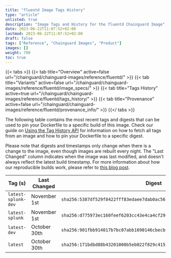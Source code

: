 ```yaml
---
title: "fluentd Image Tags History"
type: "article"
unlisted: true
description: "Image Tags and History for the fluentd Chainguard Image"
date: 2023-06-22T11:07:52+02:00
lastmod: 2023-06-22T11:07:52+02:00
draft: false
tags: ["Reference", "Chainguard Images", "Product"]
images: []
weight: 700
toc: true
---
```


{{< tabs >}}
{{< tab title="Overview" active=false url="/chainguard/chainguard-images/reference/fluentd/" >}}
{{< tab title="Variants" active=false url="/chainguard/chainguard-images/reference/fluentd/image_specs/" >}}
{{< tab title="Tags History" active=true url="/chainguard/chainguard-images/reference/fluentd/tags_history/" >}}
{{< tab title="Provenance" active=false url="/chainguard/chainguard-images/reference/fluentd/provenance_info/" >}}
{{</ tabs >}}

The following table contains the most recent tags and digests that can be used to pin your Dockerfile to a specific build of this image. Check our guide on [Using the Tag History API](/chainguard/chainguard-images/using-the-tag-history-api/) for information on how to fetch all tags from an image and how to pin your Dockerfile to a specific digest.

Please note that digests and timestamps only change when there is a change to the image, even though images are rebuilt every night. The "Last Changed" column indicates when the image was last modified, and doesn't always reflect the latest build timestamp. For more information about how our reproducible builds work, please refer to [this blog post](https://www.chainguard.dev/unchained/reproducing-chainguards-reproducible-image-builds).

| Tag (s)              | Last Changed | Digest                                                                    |
|----------------------|--------------|---------------------------------------------------------------------------|
|  `latest-splunk-dev` | November 1st | `sha256:5387df529f8422fff83edaee7dab0ac5620b6dffd97c2cd5384403a6de6d73be` |
|  `latest-splunk`     | November 1st | `sha256:d775973ec160feef6203cc43e4ca4cf2918a91c7e40fc7339c7e4fc6db3e3331` |
|  `latest-dev`        | October 30th | `sha256:901fbb914017b7bc07abb1690146cbecbd9d134e5ae7a9641622c3327200d9d8` |
|  `latest`            | October 30th | `sha256:171bdbd88b43201000b5eb022f829c415f64e6cbbbac933891b690041d25362c` |

